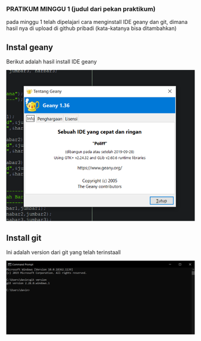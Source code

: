 ### PRATIKUM MINGGU 1 (judul dari pekan praktikum)

pada minggu 1 telah  dipelajari cara menginstall IDE geany dan git, dimana hasil nya di upload di github pribadi (kata-katanya bisa ditambahkan)

## Instal geany
Berikut adalah hasil install IDE geany

![geany interface](assets/image1.png)

## Install git
Ini adalah version dari git yang telah terinstaall

![git version](assets/image2.png)

